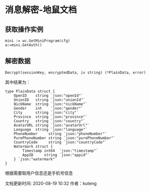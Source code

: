 # 消息解密-地鼠文档

## 获取操作实例 <a id="hegb4"></a>

```text
mini := wc.GetMiniProgram(cfg)
a:=mini.GetAuth()
```

## 解密数据 <a id="2l7az9"></a>

```text
Decrypt(sessionKey, encryptedData, iv string) (*PlainData, error)
```

其中结果为：

```text
type PlainData struct {
    OpenID    string `json:"openId"`
    UnionID   string `json:"unionId"`
    NickName  string `json:"nickName"`
    Gender    int    `json:"gender"`
    City      string `json:"city"`
    Province  string `json:"province"`
    Country   string `json:"country"`
    AvatarURL string `json:"avatarUrl"`
    Language  string `json:"language"`
    PhoneNumber     string `json:"phoneNumber"`
    PurePhoneNumber string `json:"purePhoneNumber"`
    CountryCode     string `json:"countryCode"`
    Watermark struct {
        Timestamp int64  `json:"timestamp"`
        AppID     string `json:"appid"`
    } `json:"watermark"`
}
```

根据需要取用户信息还是手机号信息

文档更新时间: 2020-08-19 10:32   作者：kuteng

